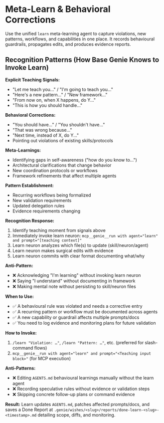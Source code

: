 # Meta-Learn & Behavioral Corrections

Use the unified `learn` meta-learning agent to capture violations, new patterns, workflows, and capabilities in one place. It records behavioural guardrails, propagates edits, and produces evidence reports.

## Recognition Patterns (How Base Genie Knows to Invoke Learn)

**Explicit Teaching Signals:**
- "Let me teach you..." / "I'm going to teach you..."
- "Here's a new pattern..." / "New framework..."
- "From now on, when X happens, do Y..."
- "This is how you should handle..."

**Behavioral Corrections:**
- "You should have..." / "You shouldn't have..."
- "That was wrong because..."
- "Next time, instead of X, do Y..."
- Pointing out violations of existing skills/protocols

**Meta-Learnings:**
- Identifying gaps in self-awareness ("how do you know to...")
- Architectural clarifications that change behavior
- New coordination protocols or workflows
- Framework refinements that affect multiple agents

**Pattern Establishment:**
- Recurring workflows being formalized
- New validation requirements
- Updated delegation rules
- Evidence requirements changing

**Recognition Response:**
1. Identify teaching moment from signals above
2. Immediately invoke learn neuron: `mcp__genie__run with agent="learn" and prompt="[teaching context]"`
3. Learn neuron analyzes which file(s) to update (skill/neuron/agent)
4. Learn neuron makes surgical edits with evidence
5. Learn neuron commits with clear format documenting what/why

**Anti-Pattern:**
- ❌ Acknowledging "I'm learning" without invoking learn neuron
- ❌ Saying "I understand" without documenting in framework
- ❌ Making mental note without persisting to skill/neuron files

**When to Use:**
- ✅ A behavioural rule was violated and needs a corrective entry
- ✅ A recurring pattern or workflow must be documented across agents
- ✅ A new capability or guardrail affects multiple prompts/docs
- ✅ You need to log evidence and monitoring plans for future validation

**How to Invoke:**
1. `/learn "Violation: …"`, `/learn "Pattern: …"`, etc. (preferred for slash-command flows)
2. `mcp__genie__run with agent="learn" and prompt="<Teaching input block>"` (for MCP execution)

**Anti-Patterns:**
- ❌ Editing `AGENTS.md` behavioural learnings manually without the learn agent
- ❌ Recording speculative rules without evidence or validation steps
- ❌ Skipping concrete follow-up plans or command evidence

**Result:** Learn updates `AGENTS.md`, patches affected prompts/docs, and saves a Done Report at `.genie/wishes/<slug>/reports/done-learn-<slug>-<timestamp>.md` detailing scope, diffs, and monitoring.
